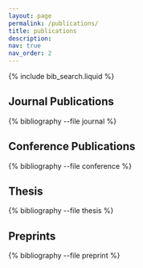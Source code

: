```yaml
---
layout: page
permalink: /publications/
title: publications
description:
nav: true
nav_order: 2
---
```


<!-- _pages/publications.md -->

<!-- Bibsearch Feature -->

{% include bib_search.liquid %}

## Journal Publications

<div class="publications">
  {% bibliography --file journal %}
</div>

## Conference Publications

<div class="publications">
  {% bibliography --file conference %}
</div>

## Thesis

<div class="publications">
  {% bibliography --file thesis %}
</div>

## Preprints

<div class="publications">
  {% bibliography --file preprint %}
</div>
